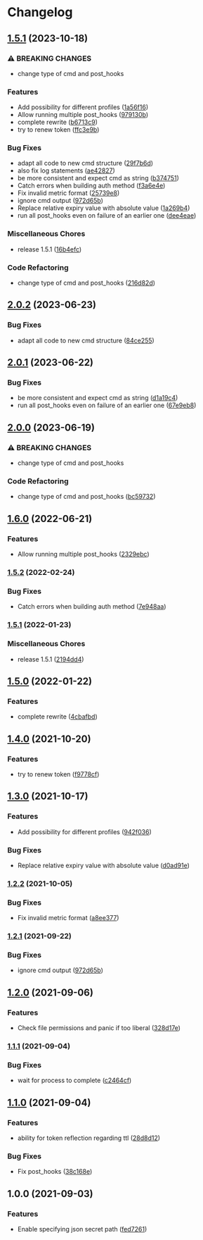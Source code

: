 # Changelog

## [1.5.1](https://github.com/soerenschneider/occult/compare/v1.2.0...v1.5.1) (2023-10-18)


### ⚠ BREAKING CHANGES

* change type of cmd and post_hooks

### Features

* Add possibility for different profiles ([1a56f16](https://github.com/soerenschneider/occult/commit/1a56f1648aa663ad735df10a47c5ab3ab6b823b6))
* Allow running multiple post_hooks ([979130b](https://github.com/soerenschneider/occult/commit/979130b0f1182cc2305a84c8d3dfc44d36bfdbaf))
* complete rewrite ([b6713c9](https://github.com/soerenschneider/occult/commit/b6713c9568ab4614dbf2f554922e9fc6062b38ed))
* try to renew token ([ffc3e9b](https://github.com/soerenschneider/occult/commit/ffc3e9ba94eca495c2595b7f88b9850153fb0468))


### Bug Fixes

* adapt all code to new cmd structure ([29f7b6d](https://github.com/soerenschneider/occult/commit/29f7b6dc671478ead8681ef127399196a2ea06a1))
* also fix log statements ([ae42827](https://github.com/soerenschneider/occult/commit/ae42827a9ee773cf7243ae461ab7c69476a480a9))
* be more consistent and expect cmd as string ([b374751](https://github.com/soerenschneider/occult/commit/b374751623344fbe54ee61b1f4538dde3acdfe38))
* Catch errors when building auth method ([f3a6e4e](https://github.com/soerenschneider/occult/commit/f3a6e4eb21fe9d7dd0f26f8e931b44e0c9e12fe5))
* Fix invalid metric format ([25739e8](https://github.com/soerenschneider/occult/commit/25739e832a865518d7a5379a37b9a4971c30505f))
* ignore cmd output ([972d65b](https://github.com/soerenschneider/occult/commit/972d65b46407f19796fc2ca64effb7178faf1262))
* Replace relative expiry value with absolute value ([1a269b4](https://github.com/soerenschneider/occult/commit/1a269b46dc8912255e766cef9215efe8c5b46ef9))
* run all post_hooks even on failure of an earlier one ([dee4eae](https://github.com/soerenschneider/occult/commit/dee4eaeddaf0272285aa74962bd788eef0b2cf07))


### Miscellaneous Chores

* release 1.5.1 ([16b4efc](https://github.com/soerenschneider/occult/commit/16b4efc75606b5758e9f99242222458c386793ca))


### Code Refactoring

* change type of cmd and post_hooks ([216d82d](https://github.com/soerenschneider/occult/commit/216d82d2cee703fbd41911652ac26def112fbd8a))

## [2.0.2](https://github.com/soerenschneider/occult/compare/v2.0.1...v2.0.2) (2023-06-23)


### Bug Fixes

* adapt all code to new cmd structure ([84ce255](https://github.com/soerenschneider/occult/commit/84ce255fc1ed6f9a2d7f4abf6b0121c48510b687))

## [2.0.1](https://github.com/soerenschneider/occult/compare/v2.0.0...v2.0.1) (2023-06-22)


### Bug Fixes

* be more consistent and expect cmd as string ([d1a19c4](https://github.com/soerenschneider/occult/commit/d1a19c4369a4e641045eab40e7bb2dfc9c8dde20))
* run all post_hooks even on failure of an earlier one ([67e9eb8](https://github.com/soerenschneider/occult/commit/67e9eb87b8129df5009f9a6e618e97a49037e60b))

## [2.0.0](https://github.com/soerenschneider/occult/compare/v1.6.0...v2.0.0) (2023-06-19)


### ⚠ BREAKING CHANGES

* change type of cmd and post_hooks

### Code Refactoring

* change type of cmd and post_hooks ([bc59732](https://github.com/soerenschneider/occult/commit/bc59732bf8eaa706cd2fec4647dc05c9b80b6c32))

## [1.6.0](https://github.com/soerenschneider/occult/compare/v1.5.2...v1.6.0) (2022-06-21)


### Features

* Allow running multiple post_hooks ([2329ebc](https://github.com/soerenschneider/occult/commit/2329ebc9b8f40e8dba87e36ea765ef6b344eb21d))

### [1.5.2](https://www.github.com/soerenschneider/occult/compare/v1.5.1...v1.5.2) (2022-02-24)


### Bug Fixes

* Catch errors when building auth method ([7e948aa](https://www.github.com/soerenschneider/occult/commit/7e948aa5ea7e467c18ae6bc554fa69b6896e8e84))

### [1.5.1](https://www.github.com/soerenschneider/occult/compare/v1.5.0...v1.5.1) (2022-01-23)


### Miscellaneous Chores

* release 1.5.1 ([2194dd4](https://www.github.com/soerenschneider/occult/commit/2194dd41793e4d6d945c28d4ea1775353ffd4633))

## [1.5.0](https://www.github.com/soerenschneider/occult/compare/v1.4.0...v1.5.0) (2022-01-22)


### Features

* complete rewrite ([4cbafbd](https://www.github.com/soerenschneider/occult/commit/4cbafbdf9985a6421fe3ece7818292e03be69f09))

## [1.4.0](https://www.github.com/soerenschneider/occult/compare/v1.3.0...v1.4.0) (2021-10-20)


### Features

* try to renew token ([f9778cf](https://www.github.com/soerenschneider/occult/commit/f9778cf85c38d8aa127cf76b93f4e97572103e9d))

## [1.3.0](https://www.github.com/soerenschneider/occult/compare/v1.2.2...v1.3.0) (2021-10-17)


### Features

* Add possibility for different profiles ([942f036](https://www.github.com/soerenschneider/occult/commit/942f03684af4efd887c8560e05f5b82b83f08bd6))


### Bug Fixes

* Replace relative expiry value with absolute value ([d0ad91e](https://www.github.com/soerenschneider/occult/commit/d0ad91eaaf2f3868a292f08363b61e94246d1ce0))

### [1.2.2](https://www.github.com/soerenschneider/occult/compare/v1.2.1...v1.2.2) (2021-10-05)


### Bug Fixes

* Fix invalid metric format ([a8ee377](https://www.github.com/soerenschneider/occult/commit/a8ee377361bc5f8d6ec019841877a74b189536aa))

### [1.2.1](https://www.github.com/soerenschneider/occult/compare/v1.2.0...v1.2.1) (2021-09-22)


### Bug Fixes

* ignore cmd output ([972d65b](https://www.github.com/soerenschneider/occult/commit/972d65b46407f19796fc2ca64effb7178faf1262))

## [1.2.0](https://www.github.com/soerenschneider/occult/compare/v1.1.1...v1.2.0) (2021-09-06)


### Features

* Check file permissions and panic if too liberal ([328d17e](https://www.github.com/soerenschneider/occult/commit/328d17ef8ddb9e1d5c36f800cfe68287faf94c41))

### [1.1.1](https://www.github.com/soerenschneider/occult/compare/v1.1.0...v1.1.1) (2021-09-04)


### Bug Fixes

* wait for process to complete ([c2464cf](https://www.github.com/soerenschneider/occult/commit/c2464cf1511ac34293cea955b854cea1179f72a0))

## [1.1.0](https://www.github.com/soerenschneider/occult/compare/v1.0.0...v1.1.0) (2021-09-04)


### Features

* ability for token reflection regarding ttl ([28d8d12](https://www.github.com/soerenschneider/occult/commit/28d8d12ba2c638496ba46ff5a6e6cf8fca77f470))


### Bug Fixes

* Fix post_hooks ([38c168e](https://www.github.com/soerenschneider/occult/commit/38c168e827bcead8054c2533e5f440f3b1eab71a))

## 1.0.0 (2021-09-03)


### Features

* Enable specifying json secret path ([fed7261](https://www.github.com/soerenschneider/occult/commit/fed72618f60272d8d62ac4286ca0b9dfd05f9cdb))
